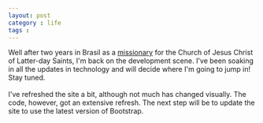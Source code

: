 ```yaml
---
layout: post
category : life
tags :
---
```


Well after two years in Brasil as a <a href="http://mormon.org/missionary-work">missionary</a> for the Church of Jesus Christ of Latter-day Saints, I'm back on the development scene. I've been soaking in all the updates in technology and will decide where I'm going to jump in! Stay tuned.
<br/><br/>
I've refreshed the site a bit, although not much has changed visually. The code, however, got an extensive refresh. 
The next step will be to update the site to use the latest version of Bootstrap.

